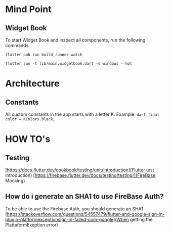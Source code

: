 # Mind Point

## Widget Book
To start Widget Book and inspect all components, run the following commands:

```
flutter pub run build_runner watch
```

```
flutter run -t lib/main.widgetbook.dart -d windows --hot
```

# Architecture
## Constants
All custom constants in the app starts with a letter K. Example: ```dart final color = KColors.black;```

# HOW TO's
## Testing
[https://docs.flutter.dev/cookbook/testing/unit/introduction](Flutter test introduction)
[https://firebase.flutter.dev/docs/testing/testing/](FireBase Mocking)

## How do i generate an SHA1 to use FireBase Auth?
To be able to use the Firebase Auth, you should generate an SHA1
[https://stackoverflow.com/questions/54557479/flutter-and-google-sign-in-plugin-platformexceptionsign-in-failed-com-google](When getting the PlattaformExeption error)